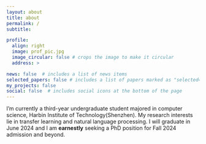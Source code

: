 ```yaml
---
layout: about
title: about
permalink: /
subtitle: 

profile:
  align: right
  image: prof_pic.jpg
  image_circular: false # crops the image to make it circular
  address: >

news: false  # includes a list of news items
selected_papers: false # includes a list of papers marked as "selected={true}"
my_projects: false
social: false  # includes social icons at the bottom of the page
---
```


I’m currently a third-year undergraduate student majored in computer science, Harbin Institute of Technology(Shenzhen). My research interests lie in transfer learning and natural language processing. I will graduate in June 2024 and I am **earnestly** seeking a PhD position for Fall 2024 admission and beyond.
